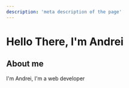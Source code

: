 ```yaml
---
description: 'meta description of the page'
---
```

# Hello There, I'm Andrei

## About me

I'm Andrei, I'm a web developer
